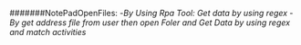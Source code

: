 #######NotePadOpenFiles:
   -*By Using Rpa Tool: Get data by using regex*
   -*By get address file from user then open Foler and Get Data by using regex and match activities*
   
